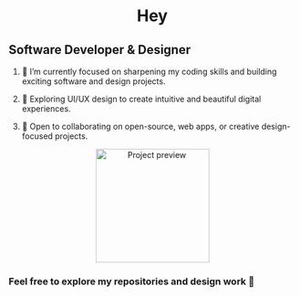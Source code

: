 <h1 align="center">Hey</h1>
<h2 align="left" height="50px">Software Developer & Designer</h2>

<ol>
  <li><p align="left" height="20px">🔭 I’m currently focused on sharpening my coding skills and building exciting software and design projects.</p></li>
  <li><p align="left" height="20px">🎨 Exploring UI/UX design to create intuitive and beautiful digital experiences.</p></li>
  <li><p align="left" height="20px">👯 Open to collaborating on open-source, web apps, or creative design-focused projects.</p></li>
</ol>

<div align="center">
  <img src="https://mir-s3-cdn-cf.behance.net/project_modules/max_1200/348e84165485635.66548e472c62a.png" height="199px" alt="Project preview" />
</div>

<div align="center">
  <h3 align="left">Feel free to explore my repositories and design work 🚀</h3> 
</div>
